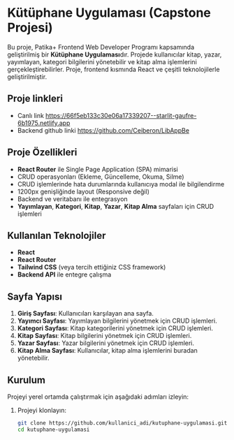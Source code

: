# Kütüphane Uygulaması (Capstone Projesi)

Bu proje, Patika+ Frontend Web Developer Programı kapsamında geliştirilmiş bir **Kütüphane Uygulaması**dır. Projede kullanıcılar kitap, yazar, yayımlayan, kategori bilgilerini yönetebilir ve kitap alma işlemlerini gerçekleştirebilirler. Proje, frontend kısmında React ve çeşitli teknolojilerle geliştirilmiştir.


## Proje linkleri

-  Canlı link https://66f5eb133c30e06a17339207--starlit-gaufre-6b1975.netlify.app
- Backend github linki https://github.com/Ceiberon/LibAppBe


## Proje Özellikleri

- **React Router** ile Single Page Application (SPA) mimarisi
- CRUD operasyonları (Ekleme, Güncelleme, Okuma, Silme)
- CRUD işlemlerinde hata durumlarında kullanıcıya modal ile bilgilendirme
- 1200px genişliğinde layout (Responsive değil)
- Backend ve veritabanı ile entegrasyon
- **Yayımlayan**, **Kategori**, **Kitap**, **Yazar**, **Kitap Alma** sayfaları için CRUD işlemleri

## Kullanılan Teknolojiler

- **React**
- **React Router**
- **Tailwind CSS** (veya tercih ettiğiniz CSS framework)
- **Backend API** ile entegre çalışma

## Sayfa Yapısı

1. **Giriş Sayfası**: Kullanıcıları karşılayan ana sayfa.
2. **Yayımcı Sayfası**: Yayımlayan bilgilerini yönetmek için CRUD işlemleri.
3. **Kategori Sayfası**: Kitap kategorilerini yönetmek için CRUD işlemleri.
4. **Kitap Sayfası**: Kitap bilgilerini yönetmek için CRUD işlemleri.
5. **Yazar Sayfası**: Yazar bilgilerini yönetmek için CRUD işlemleri.
6. **Kitap Alma Sayfası**: Kullanıcılar, kitap alma işlemlerini buradan yönetebilir.

## Kurulum

Projeyi yerel ortamda çalıştırmak için aşağıdaki adımları izleyin:

1. Projeyi klonlayın:
   ```bash
   git clone https://github.com/kullanici_adi/kutuphane-uygulamasi.git
   cd kutuphane-uygulamasi
